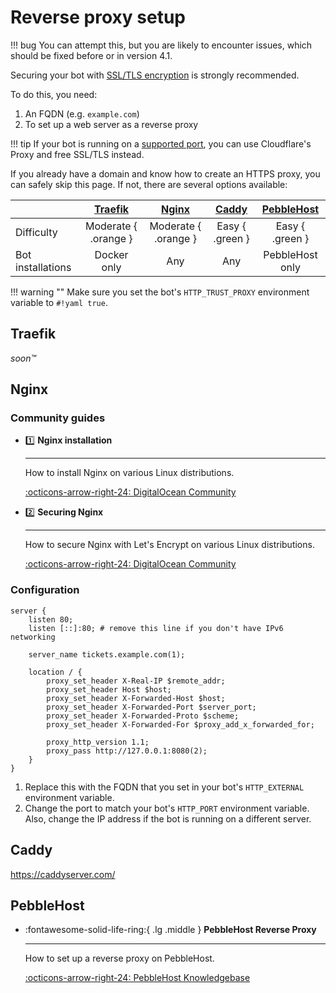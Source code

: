 # Reverse proxy setup

!!! bug
    You can attempt this, but you are likely to encounter issues, which should be fixed before or in version 4.1.

Securing your bot with [SSL/TLS encryption](https://www.cloudflare.com/en-gb/learning/ssl/what-is-ssl/) is strongly recommended.

To do this, you need:

1. An FQDN (e.g. `example.com`)
2. To set up a web server as a reverse proxy 

!!! tip
	If your bot is running on a [supported port](https://developers.cloudflare.com/fundamentals/get-started/reference/network-ports/),
	you can use Cloudflare's Proxy and free SSL/TLS instead.

If you already have a domain and know how to create an HTTPS proxy, you can safely skip this page. 
If not, there are several options available:

|                   | [Traefik](#traefik)  |   [Nginx](#nginx)    | [Caddy](#caddy) | [PebbleHost](#pebblehost) |
| :---------------- | :------------------: | :------------------: | :-------------: | :-----------------------: |
| Difficulty        | Moderate { .orange } | Moderate { .orange } | Easy { .green } |      Easy { .green }      |
| Bot installations |     Docker only      |         Any          |       Any       |      PebbleHost only      |

!!! warning ""
    Make sure you set the bot's `HTTP_TRUST_PROXY` environment variable to `#!yaml true`.


## Traefik

<!-- TODO: -->
*soon™️*

## Nginx

### Community guides

<div class="grid cards" markdown>

-   :one: __Nginx installation__

    ---

    How to install Nginx on various Linux distributions.

    [:octicons-arrow-right-24: DigitalOcean Community](https://www.digitalocean.com/community/tutorial_collections/how-to-install-nginx)

-   :two: __Securing Nginx__

    ---

    How to secure Nginx with Let's Encrypt on various Linux distributions.

    [:octicons-arrow-right-24: DigitalOcean Community](https://www.digitalocean.com/community/tutorial_collections/how-to-secure-nginx-with-let-s-encrypt)

</div>

### Configuration

<div class="annotate" markdown>

```nginx
server {
    listen 80;
    listen [::]:80; # remove this line if you don't have IPv6 networking

    server_name tickets.example.com(1);

    location / {
        proxy_set_header X-Real-IP $remote_addr;
        proxy_set_header Host $host;
        proxy_set_header X-Forwarded-Host $host;
        proxy_set_header X-Forwarded-Port $server_port;
        proxy_set_header X-Forwarded-Proto $scheme;
        proxy_set_header X-Forwarded-For $proxy_add_x_forwarded_for;

        proxy_http_version 1.1;
        proxy_pass http://127.0.0.1:8080(2);
    }
}
```

</div>

1. Replace this with the FQDN that you set in your bot's `HTTP_EXTERNAL` environment variable.
2. Change the port to match your bot's `HTTP_PORT` environment variable.
   Also, change the IP address if the bot is running on a different server.

## Caddy

<!-- TODO: -->
https://caddyserver.com/

## PebbleHost

<div class="grid cards" markdown>

-   :fontawesome-solid-life-ring:{ .lg .middle } __PebbleHost Reverse Proxy__

    ---

    How to set up a reverse proxy on PebbleHost.

    [:octicons-arrow-right-24: PebbleHost Knowledgebase](ttps://help.pebblehost.com/en/minecraft/how-to-setup-a-reverse-proxy)


</div>
